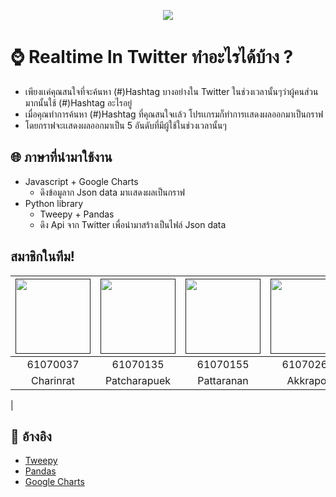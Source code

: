 <p align="center">
<img src="https://github.com/bank61070135/Project1/blob/master/images/logo.png">
 </p>
 
# ⌚ Realtime ln Twitter ทำอะไรได้บ้าง ?
- เพียงเเค่คุณสนใจที่จะค้นหา (#)Hashtag บางอย่างใน Twitter ในช่วงเวลานั้นๆว่าผู้คนส่วนมากนั้นใช้ (#)Hashtag อะไรอยู่
- เมื่อคุณทำการค้นหา (#)Hashtag ที่คุณสนใจเเล้ว โปรเเกรมก็ทำการเเสดงผลออกมาเป็นกราฟ
- โดยกราฟจะเเสดงผลออกมาเป็น 5 อันดับที่มีผู้ใช้ในช่วงเวลานั้นๆ
 ## 🌐 ภาษาที่นำมาใช้งาน
- Javascript + Google Charts
  - ดึงข้อมูลาก Json data มาเเสดงผลเป็นกราฟ
- Python library
  - Tweepy + Pandas
  - ดึง Api จาก Twitter เพื่อนำมาสร้างเป็นไฟล์ Json data


## สมาชิกในทีม!
|<a href=""><img src="https://github.com/bank61070135/Project1/blob/master/images/063.jpg" width="120" height="120"></a>|<a href=""><img src="https://github.com/bank61070135/Project1/blob/master/images/135.jpg" width="120" height="120"></a>|<a href=""><img src="https://github.com/bank61070135/Project1/blob/master/images/155.jpg" width="120" height="120"></a>|<a href=""><img src="https://github.com/bank61070135/Project1/blob/master/images/263.jpg" width="120" height="120"></a>|
|:-------------:|:-------------:|:-------------:|:-------------:|
| 61070037      | 61070135      | 61070155      | 61070263      |
| Charinrat     | Patcharapuek  | Pattaranan    | Akkrapol      |
|    



## 🔗 อ้างอิง
 - [Tweepy](http://www.tweepy.org/)
 - [Pandas](https://pandas.pydata.org/)
 - [Google Charts](https://developers.google.com/chart/)

